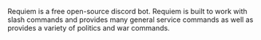 Requiem is a free open-source discord bot. Requiem is built to work with slash commands and provides many general
service commands as well as provides a variety of politics and war commands.